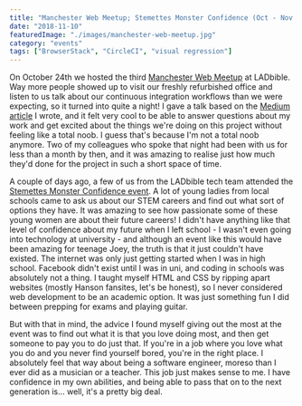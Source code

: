 ```yaml
---
title: "Manchester Web Meetup; Stemettes Monster Confidence (Oct - Nov 2018)"
date: "2018-11-10"
featuredImage: "./images/manchester-web-meetup.jpg"
category: "events"
tags: ["BrowserStack", "CircleCI", "visual regression"]
---
```


On October 24th we hosted the third [Manchester Web Meetup](https://www.meetup.com/Manchester-Web-Meetup/events/255197131/) at LADbible. Way more people showed up to visit our freshly refurbished office and listen to us talk about our continuous integration workflows than we were expecting, so it turned into quite a night! I gave a talk based on the [Medium article](https://medium.com/ladbiblegroup/automating-browserstack-screenshot-generation-with-circleci-502bad7dcb7d) I wrote, and it felt very cool to be able to answer questions about my work and get excited about the things we're doing on this project without feeling like a total noob. I guess that's because I'm not a total noob anymore. Two of my colleagues who spoke that night had been with us for less than a month by then, and it was amazing to realise just how much they'd done for the project in such a short space of time.

A couple of days ago, a few of us from the LADbible tech team attended the [Stemettes Monster Confidence event](https://monsterconfidence.co.uk/manchester/). A lot of young ladies from local schools came to ask us about our STEM careers and find out what sort of options they have. It was amazing to see how passionate some of these young women are about their future careers! I didn't have anything like that level of confidence about my future when I left school - I wasn't even going into technology at university - and although an event like this would have been amazing for teenage Joey, the truth is that it just couldn't have existed. The internet was only just getting started when I was in high school. Facebook didn't exist until I was in uni, and coding in schools was absolutely not a thing. I  taught myself HTML and CSS by ripping apart websites (mostly Hanson fansites, let's be honest), so I never considered web development to be an academic option. It was just something fun  I did between prepping for exams and playing guitar.

But with that in mind, the advice I found myself giving out the most at the event was to find out what it is that you love doing most, and then get someone to pay you to do just that. If you're in a job where you love what you do and you never find yourself bored, you're in the right place. I absolutely feel that way about being a software engineer, moreso than I ever did as a musician or a teacher. This job just makes sense to me. I have confidence in my own abilities, and being able to pass that on to the next generation is... well, it's a pretty big deal.
